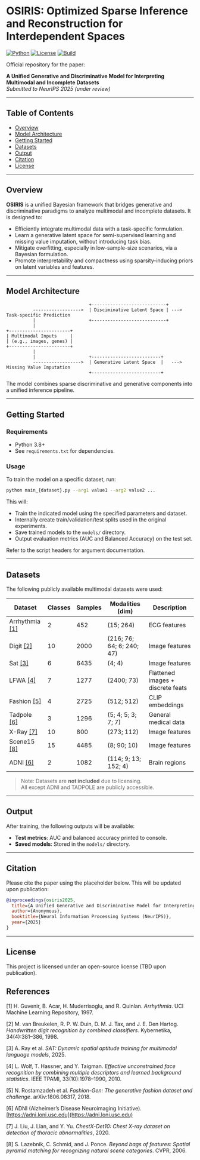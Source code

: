 # OSIRIS: Optimized Sparse Inference and Reconstruction for Interdependent Spaces

[![Python](https://img.shields.io/badge/python-3.8%2B-blue.svg)](https://www.python.org/)
[![License](https://img.shields.io/badge/license-TBD-lightgrey)]()
[![Build](https://img.shields.io/badge/build-passing-brightgreen)]()

Official repository for the paper:

**A Unified Generative and Discriminative Model for Interpreting Multimodal and Incomplete Datasets**  
*Submitted to NeurIPS 2025 (under review)*

---

## Table of Contents

- [Overview](#overview)
- [Model Architecture](#model-architecture)
- [Getting Started](#getting-started)
- [Datasets](#datasets)
- [Output](#output)
- [Citation](#citation)
- [License](#license)

---

## Overview

**OSIRIS** is a unified Bayesian framework that bridges generative and discriminative paradigms to analyze multimodal and incomplete datasets. It is designed to:

- Efficiently integrate multimodal data with a task-specific formulation.
- Learn a generative latent space for semi-supervised learning and missing value imputation, without introducing task bias.
- Mitigate overfitting, especially in low-sample-size scenarios, via a Bayesian formulation.
- Promote interpretability and compactness using sparsity-inducing priors on latent variables and features.

---

## Model Architecture

```
                               +----------------------------+
          ------------------>  | Disciminative Latent Space | ---> Task-specific Prediction
          |                    +----------------------------+
          |
+-----------------------+
| Multimodal Inputs     |
| (e.g., images, genes) |
+-----------------------+
          |                  
          |                    +--------------------------+
          ------------------>  | Generative Latent Space  |   ---> Missing Value Imputation
                               +--------------------------+
```

The model combines sparse discriminative and generative components into a unified inference pipeline.

---

## Getting Started

### Requirements

- Python 3.8+
- See `requirements.txt` for dependencies.

### Usage

To train the model on a specific dataset, run:

```bash
python main_{dataset}.py --arg1 value1 --arg2 value2 ...
```

This will:

- Train the indicated model using the specified parameters and dataset.
- Internally create train/validation/test splits used in the original experiments.
- Save trained models to the `models/` directory.
- Output evaluation metrics (AUC and Balanced Accuracy) on the test set.

Refer to the script headers for argument documentation.

---

## Datasets

The following publicly available multimodal datasets were used:

| Dataset    | Classes | Samples | Modalities (dim)        | Description                        |
|------------|---------|---------|--------------------------|------------------------------------|
| Arrhythmia [[1]](#1) | 2       | 452     | (15; 264)                | ECG features                       |
| Digit [[2]](#2)      | 10      | 2000    | (216; 76; 64; 6; 240; 47)| Image features                     |
| Sat [[3]](#3)        | 6       | 6435    | (4; 4)                   | Image features                     |
| LFWA [[4]](#4)       | 7       | 1277    | (2400; 73)               | Flattened images + discrete feats  |
| Fashion [[5]](#5)    | 4       | 2725    | (512; 512)               | CLIP embeddings                    |
| Tadpole [[6]](#6)    | 3       | 1296    | (5; 4; 5; 3; 7; 7)       | General medical data               |
| X-Ray [[7]](#7)      | 10      | 800     | (273; 112)               | Image features                     |
| Scene15 [[8]](#8)    | 15      | 4485    | (8; 90; 10)              | Image features                     |
| ADNI [[6]](#6)       | 2       | 1082    | (114; 9; 13; 152; 4)     | Brain regions                      |

> Note: Datasets are **not included** due to licensing.  
> All except ADNI and TADPOLE are publicly accessible.

---

## Output

After training, the following outputs will be available:

- **Test metrics**: AUC and balanced accuracy printed to console.
- **Saved models**: Stored in the `models/` directory.

---

## Citation

Please cite the paper using the placeholder below. This will be updated upon publication:

```bibtex
@inproceedings{osiris2025,
  title={A Unified Generative and Discriminative Model for Interpreting Multimodal and Incomplete Datasets},
  author={Anonymous},
  booktitle={Neural Information Processing Systems (NeurIPS)},
  year={2025}
}
```

---

## License

This project is licensed under an open-source license (TBD upon publication).

## References

<a id="1">[1]</a> H. Guvenir, B. Acar, H. Muderrisoglu, and R. Quinlan. *Arrhythmia*. UCI Machine Learning Repository, 1997.

<a id="2">[2]</a> M. van Breukelen, R. P. W. Duin, D. M. J. Tax, and J. E. Den Hartog. *Handwritten digit recognition by combined classifiers*. Kybernetika, 34(4):381–386, 1998.

<a id="3">[3]</a> A. Ray et al. *SAT: Dynamic spatial aptitude training for multimodal language models*, 2025.

<a id="4">[4]</a> L. Wolf, T. Hassner, and Y. Taigman. *Effective unconstrained face recognition by combining multiple descriptors and learned background statistics*. IEEE TPAMI, 33(10):1978–1990, 2010.

<a id="5">[5]</a> N. Rostamzadeh et al. *Fashion-Gen: The generative fashion dataset and challenge*. arXiv:1806.08317, 2018.

<a id="6">[6]</a> ADNI (Alzheimer’s Disease Neuroimaging Initiative). [https://adni.loni.usc.edu](https://adni.loni.usc.edu)

<a id="7">[7]</a> J. Liu, J. Lian, and Y. Yu. *ChestX-Det10: Chest X-ray dataset on detection of thoracic abnormalities*, 2020.

<a id="8">[8]</a> S. Lazebnik, C. Schmid, and J. Ponce. *Beyond bags of features: Spatial pyramid matching for recognizing natural scene categories*. CVPR, 2006.

